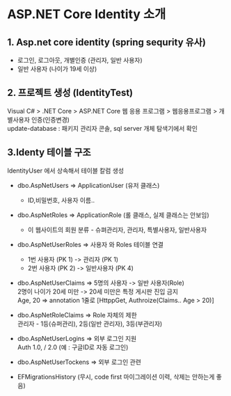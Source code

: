 # ASP.NET Core Identity 소개
## 1. Asp.net core identity (spring sequrity 유사)
- 로그인, 로그아웃, 개별인증 (관리자, 일반 사용자)
- 일반 사용자 (나이가 19세 이상)

## 2. 프로젝트 생성 (IdentityTest)
 Visual C# > .NET Core > ASP.NET Core 웹 응용 프로그램 > 웹응용프로그램 > 개별사용자 인증(인증변경)
 <br>update-database : 패키지 관리자 콘솔, sql server 개체 탐색기에서 확인
 
## 3.Identy 테이블 구조

IdentityUser 에서 상속해서 테이블 칼럼 생성 
- dbo.AspNetUsers => ApplicationUser (유저 클래스)
  - ID,비밀번호, 사용자 이름..
- dbo.AspNetRoles => ApplicationRole (롤 클래스, 실제 클래스는 안보임)
  - 이 웹사이트의 회원 분류 - 슈펴관리자, 관리자, 특별사용자, 일반사용자
- dbo.AspNetUserRoles => 사용자 와 Roles 테이블 연결  
  - 1번 사용자 (PK 1)  -> 관리자 (PK 1)
  - 2번 사용자 (PK 2) -> 일반사용자 (PK 4)
- dbo.AspNetUserClaims => 5명의 사용자 -> 일반 사용자(Role)
  <br>2명이 나이가 20세 미만 -> 20세 미만은 특정 게시판 진입 금지
  <br>Age, 20 => annotation 1줄로 [HttppGet, Authroize(Claims.. Age > 20)]
- dbo.AspNetRoleClaims => Role 자체의 제한
<br>관리자 - 1등(슈퍼관리), 2등(일반 관리자), 3등(부관리자)
- dbo.AspNetUserLogins  => 외부 로그인 지원
   <br> Auth 1.0, / 2.0 (예 : 구글ID로 자동 로그인)    
- dbo.AspNetUserTockens => 외부 로그인  관련

- EFMigrationsHistory (무시, code first 마이그레이션 이력, 삭제는 안하는게 좋음)

